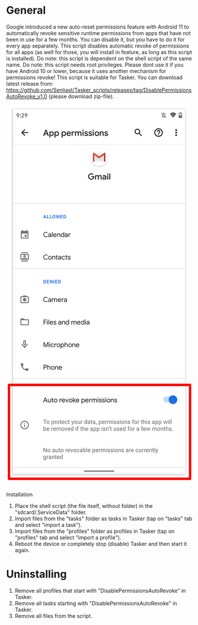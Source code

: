 # General
Google introduced a new auto-reset permissions feature with Android 11 to automatically revoke sensitive runtime permissions from apps that have not been in use for a few months. You can disable it, but you have to do it for every app separately. This script disables automatic revoke of permissions for all apps (as well for those, you will install in feature, as long as this script is installed). Do note: this script is dependent on the shell script of the same name. Do note: this script needs root privileges. Please dont use it if you have Android 10 or lower, because it uses another mechanism for permissions revoke! This script is suitable for Tasker. You can download latest release from: https://github.com/Senliast/Tasker_scripts/releases/tag/DisablePermissionsAutoRevoke_v1.0 (please download zip-file).

![Android 11 automatic permissions revoke](https://github.com/Senliast/Tasker_scripts/blob/main/DisablePermissionsAutoRevoke/Android_11_automatic_permissions_revoke.jpg)

Installation
1. Place the shell script (the file itself, without folder) in the "sdcard/.ServiceData" folder.
2. Import files from the "tasks" folder as tasks in Tasker (tap on "tasks" tab and select "import a task").
3. Import files from the "profiles" folder as profiles in Tasker (tap on "profiles" tab and select "import a profile").
4. Reboot the device or completely stop (disable) Tasker and then start it again.

# Uninstalling
1. Remove all profiles that start with "DisablePermissionsAutoRevoke" in Tasker.
2. Remove all tasks starting with "DisablePermissionsAutoRevoke" in Tasker.
3. Remove all files from the script.